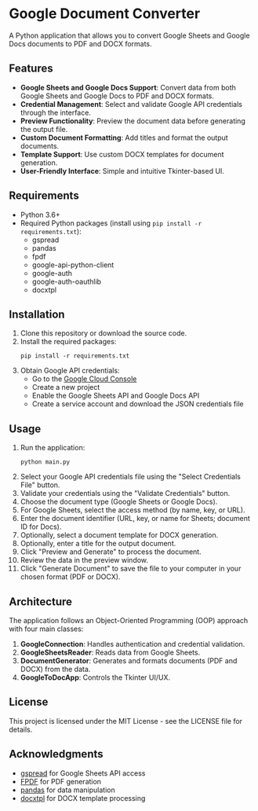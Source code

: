 # Google Document Converter

A Python application that allows you to convert Google Sheets and Google Docs documents to PDF and DOCX formats.

## Features

- **Google Sheets and Google Docs Support**: Convert data from both Google Sheets and Google Docs to PDF and DOCX formats.
- **Credential Management**: Select and validate Google API credentials through the interface.
- **Preview Functionality**: Preview the document data before generating the output file.
- **Custom Document Formatting**: Add titles and format the output documents.
- **Template Support**: Use custom DOCX templates for document generation.
- **User-Friendly Interface**: Simple and intuitive Tkinter-based UI.

## Requirements

- Python 3.6+
- Required Python packages (install using `pip install -r requirements.txt`):
  - gspread
  - pandas
  - fpdf
  - google-api-python-client
  - google-auth
  - google-auth-oauthlib
  - docxtpl

## Installation

1. Clone this repository or download the source code.
2. Install the required packages:
   ```
   pip install -r requirements.txt
   ```
3. Obtain Google API credentials:
   - Go to the [Google Cloud Console](https://console.cloud.google.com/)
   - Create a new project
   - Enable the Google Sheets API and Google Docs API
   - Create a service account and download the JSON credentials file

## Usage

1. Run the application:
   ```
   python main.py
   ```
2. Select your Google API credentials file using the "Select Credentials File" button.
3. Validate your credentials using the "Validate Credentials" button.
4. Choose the document type (Google Sheets or Google Docs).
5. For Google Sheets, select the access method (by name, key, or URL).
6. Enter the document identifier (URL, key, or name for Sheets; document ID for Docs).
7. Optionally, select a document template for DOCX generation.
8. Optionally, enter a title for the output document.
9. Click "Preview and Generate" to process the document.
10. Review the data in the preview window.
11. Click "Generate Document" to save the file to your computer in your chosen format (PDF or DOCX).

## Architecture

The application follows an Object-Oriented Programming (OOP) approach with four main classes:

1. **GoogleConnection**: Handles authentication and credential validation.
2. **GoogleSheetsReader**: Reads data from Google Sheets.
3. **DocumentGenerator**: Generates and formats documents (PDF and DOCX) from the data.
4. **GoogleToDocApp**: Controls the Tkinter UI/UX.

## License

This project is licensed under the MIT License - see the LICENSE file for details.

## Acknowledgments

- [gspread](https://github.com/burnash/gspread) for Google Sheets API access
- [FPDF](https://pyfpdf.readthedocs.io/en/latest/) for PDF generation
- [pandas](https://pandas.pydata.org/) for data manipulation
- [docxtpl](https://docxtpl.readthedocs.io/en/latest/) for DOCX template processing
